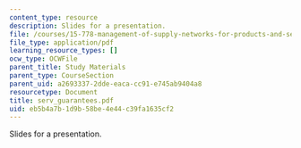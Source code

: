 ```yaml
---
content_type: resource
description: Slides for a presentation.
file: /courses/15-778-management-of-supply-networks-for-products-and-services-summer-2004/eb5b4a7b1d9b58be4e44c39fa1635cf2_serv_guarantees.pdf
file_type: application/pdf
learning_resource_types: []
ocw_type: OCWFile
parent_title: Study Materials
parent_type: CourseSection
parent_uid: a2693337-2dde-eaca-cc91-e745ab9404a8
resourcetype: Document
title: serv_guarantees.pdf
uid: eb5b4a7b-1d9b-58be-4e44-c39fa1635cf2
---
```

Slides for a presentation.

